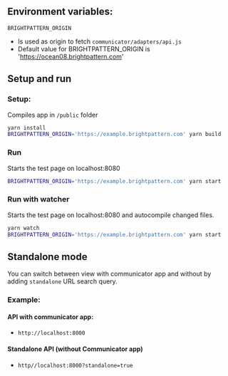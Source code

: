 
## Environment variables:
`BRIGHTPATTERN_ORIGIN`
- Is used as origin to fetch `communicator/adapters/api.js`
- Default value for BRIGHTPATTERN_ORIGIN is 'https://ocean08.brightpattern.com'

## Setup and run
### Setup:
Compiles app in `/public` folder 

```bash
yarn install
BRIGHTPATTERN_ORIGIN='https://example.brightpattern.com' yarn build 
```

### Run
Starts the test page on localhost:8080
```bash
BRIGHTPATTERN_ORIGIN='https://example.brightpattern.com' yarn start
```


### Run with watcher
Starts the test page on localhost:8080 and autocompile changed files.
```bash
yarn watch
BRIGHTPATTERN_ORIGIN='https://example.brightpattern.com' yarn start
```

## Standalone mode
You can switch between view with communicator app and without by adding `standalone` URL search query.

### Example:

#### API with communicator app:
- `http://localhost:8000`

#### Standalone API (without Communicator app)
- `http//localhost:8000?standalone=true`